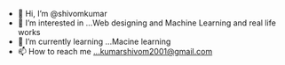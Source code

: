- 👋 Hi, I’m @shivomkumar
- 👀 I’m interested in ...Web designing and Machine Learning and real life works
- 🌱 I’m currently learning ...Macine learning
- 📫 How to reach me ...kumarshivom2001@gmail.com


<!---
shivomkumar/shivomkumar is a ✨ special ✨ repository because its `README.md` (this file) appears on your GitHub profile.
You can click the Preview link to take a look at your changes.
--->
